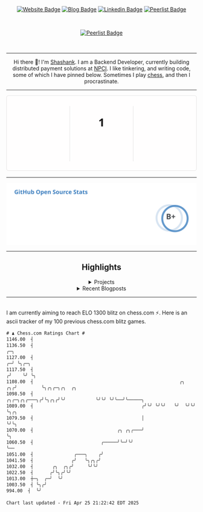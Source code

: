 <div align="center"><p><a href="https://ssnk.in"><img src="https://img.shields.io/badge/-Website-3B7EBF?style=for-the-badge&amp;logo=amp&amp;logoColor=white" alt="Website Badge"></a> <a href="https://hashnode.ssnk.in"><img src="https://img.shields.io/badge/-Blog-3B7EBF?style=for-the-badge&amp;logo=Hashnode&amp;logoColor=white" alt="Blog Badge"></a> <a href="https://linkedin.com/in/shashank-priyadarshi"><img src="https://img.shields.io/badge/-LinkedIn-3B7EBF?style=for-the-badge&amp;logo=Linkedin&amp;logoColor=white" alt="Linkedin Badge"></a> <a href="https://peerlist.io/shasha"><img src="https://img.shields.io/badge/-PeerList-3B7EBF?style=for-the-badge&amp;logo=Peerlist&amp;logoColor=white" alt="Peerlist Badge"/></a></p></br> <p><a href="https://holopin.io/@shashankpriyadarshi"><img src="https://holopin.me/shashankpriyadarshi" alt="Peerlist Badge"/></a></p></br> <hr><p>Hi there 👋! I'm <a href="https://ssnk.in">Shashank</a>. I am a Backend Developer, currently building distributed payment solutions at <a href="https://npci.org.in">NPCI</a>. I like tinkering, and writing code, some of which I have pinned below. Sometimes I play <a href="https://www.chess.com/member/ttefabob">chess</a>, and then I procrastinate.</p><hr><p><img src="./assets/images/streak_stats.svg"/></p><hr><p><img src="./assets/images/open_source_stats.svg"/></p><hr><h2>Highlights</h2><details><summary>Projects</summary><br /><ul><li><a href="https://github.com/shashank-priyadarshi/projects" target="_blank" rel="noopener noreferrer">projects</a> Last Updated : 2025-04-25</li><li><a href="https://github.com/shashank-priyadarshi/upgraded-disco" target="_blank" rel="noopener noreferrer">upgraded-disco</a> Last Updated : 2025-04-02</li><li><a href="https://github.com/shashank-priyadarshi/gitdoc" target="_blank" rel="noopener noreferrer">gitdoc</a> Last Updated : 2025-03-28</li><li><a href="https://github.com/shashank-priyadarshi/meta" target="_blank" rel="noopener noreferrer">meta</a> Last Updated : 2025-03-24</li><li><a href="https://github.com/shashank-priyadarshi/hoarder" target="_blank" rel="noopener noreferrer">hoarder</a> Last Updated : 2025-03-22</li></ul></details><details><summary>Recent Blogposts</summary><br /><ul></ul></details><hr></div></br>I am currently aiming to reach ELO 1300 blitz on chess.com ⚡. Here is an ascii tracker of my 100 previous chess.com blitz games.
  
  
  ```
# ♟︎ Chess.com Ratings Chart #
 1146.00  ┤
 1136.50  ┤                                                                  ╭─╮
 1127.00  ┤                                                                ╭─╯ ╰╮╭─╮
 1117.50  ┤                                                               ╭╯    ╰╯ ╰╮
 1108.00  ┤                                                      ╭╮    ╭╮╭╯         ╰╮╭╮╭─╮╭╮  ╭╮
 1098.50  ┤                                         ╭╮╭─╮╭╮╭───╮╭╯╰╮╭╮╭╯╰╯           ╰╯╰╯ ╰╯╰──╯╰─────╮
 1089.00  ┤                                        ╭╯╰╯ ╰╯╰╯   ╰╯  ╰╯╰╯                               ╰╮╭╮
 1079.50  ┤                                        │                                                   ╰╯╰╮
 1070.00  ┤                               ╭╮ ╭╮╭───╯                                                      ╰╮
 1060.50  ┤                         ╭─────╯╰─╯╰╯                                                           ╰──
 1051.00  ┤               ╭───╮    ╭╯
 1041.50  ┤              ╭╯   ╰╮╭╮╭╯
 1032.00  ┤       ╭╮  ╭╮╭╯     ╰╯╰╯
 1022.50  ┤      ╭╯╰╮╭╯╰╯
 1013.00  ┼─╮  ╭─╯  ╰╯
 1003.50  ┤ ╰╮╭╯
  994.00  ┤  ╰╯

Chart last updated - Fri Apr 25 21:22:42 EDT 2025  
  ```
  
